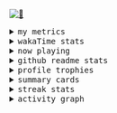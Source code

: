 [![🐙](https://hits.seeyoufarm.com/api/count/incr/badge.svg?url=https%3A%2F%2Fgithub.com%2Fktnkk%2Fhit-counter&count_bg=%23070707&title_bg=%23070707&icon=&icon_color=%23E7E7E7&title=visitors&edge_flat=true)](https://hits.seeyoufarm.com)

<details>
  <summary> <samp>my metrics</samp></summary>
  
  <br>
  
 ![🐳](https://github.com/kkhys/kkhys/blob/main/github-metrics.svg)
  
  ***
</details>

<details>
  <summary> <samp>wakaTime stats</samp></summary>
  
  <br>
  
<!--START_SECTION:waka-->
![Code Time](http://img.shields.io/badge/Code%20Time-4%2C082%20hrs%2039%20mins-blue)

**🐱 My GitHub Data** 

> 📦 5.1 MB Used in GitHub's Storage 
 > 
> 🏆 1,961 Contributions in the Year 2024
 > 
> 💼 Opted to Hire
 > 
> 📜 9 Public Repositories 
 > 
> 🔑 23 Private Repositories 
 > 
**I'm an Early 🐤** 

```text
🌞 Morning                6677 commits        ███████░░░░░░░░░░░░░░░░░░   29.97 % 
🌆 Daytime                5322 commits        ██████░░░░░░░░░░░░░░░░░░░   23.89 % 
🌃 Evening                8428 commits        █████████░░░░░░░░░░░░░░░░   37.83 % 
🌙 Night                  1850 commits        ██░░░░░░░░░░░░░░░░░░░░░░░   08.30 % 
```
📅 **I'm Most Productive on Sunday** 

```text
Monday                   3094 commits        ███░░░░░░░░░░░░░░░░░░░░░░   13.89 % 
Tuesday                  3298 commits        ████░░░░░░░░░░░░░░░░░░░░░   14.80 % 
Wednesday                3075 commits        ███░░░░░░░░░░░░░░░░░░░░░░   13.80 % 
Thursday                 2991 commits        ███░░░░░░░░░░░░░░░░░░░░░░   13.43 % 
Friday                   3210 commits        ████░░░░░░░░░░░░░░░░░░░░░   14.41 % 
Saturday                 3057 commits        ███░░░░░░░░░░░░░░░░░░░░░░   13.72 % 
Sunday                   3552 commits        ████░░░░░░░░░░░░░░░░░░░░░   15.94 % 
```


📊 **This Week I Spent My Time On** 

```text
🕑︎ Time Zone: Asia/Tokyo

💬 Programming Languages: 
Other                    51 hrs 57 mins      ██████████████████░░░░░░░   70.89 % 
Java                     6 hrs 42 mins       ██░░░░░░░░░░░░░░░░░░░░░░░   09.16 % 
MDX                      4 hrs 55 mins       ██░░░░░░░░░░░░░░░░░░░░░░░   06.72 % 
HTML                     2 hrs 46 mins       █░░░░░░░░░░░░░░░░░░░░░░░░   03.78 % 
TypeScript               1 hr 59 mins        █░░░░░░░░░░░░░░░░░░░░░░░░   02.71 % 

🔥 Editors: 
Chrome                   52 hrs 13 mins      ██████████████████░░░░░░░   71.25 % 
IntelliJ IDEA            12 hrs 9 mins       ████░░░░░░░░░░░░░░░░░░░░░   16.58 % 
WebStorm                 7 hrs 12 mins       ██░░░░░░░░░░░░░░░░░░░░░░░   09.84 % 
Intellijidea             1 hr 23 mins        ░░░░░░░░░░░░░░░░░░░░░░░░░   01.89 % 
DataGrip                 18 mins             ░░░░░░░░░░░░░░░░░░░░░░░░░   00.43 % 

💻 Operating System: 
Mac                      73 hrs 18 mins      █████████████████████████   100.00 % 
```


 Last Updated on 2024/07/11 18:43:16 UTC
<!--END_SECTION:waka-->
  
  ***
</details>


<details>
  <summary> <samp>now playing</samp></summary>
  
  <br>
 
 [![🐟](https://spotify-github-profile.vercel.app/api/view?uid=31ryofms4dnv7mrohhepo4c4zgqu&cover_image=true&theme=default&show_offline=false&background_color=121212&bar_color=53b14f&bar_color_cover=false)](https://open.spotify.com/user/31ryofms4dnv7mrohhepo4c4zgqu)
  
  ***
</details>

<details>
  <summary> <samp>github readme stats</samp></summary>
  
  <br>
  
 <p align="left"> 
  <img alt="🐠" src="https://github-readme-stats.vercel.app/api?username=kkhys&count_private=true&show_icons=true&theme=dark&include_all_commits=true" />
  <img alt="🐟" src="https://github-readme-stats.vercel.app/api/top-langs/?username=kkhys&layout=compact&theme=dark&langs_count=10&hide=HTML,CSS,SCSS" />
</p>
  
  ***
</details>

<details>
  <summary> <samp>profile trophies</samp></summary>
  
  <br>
  
  [![🐬](https://github-profile-trophy.vercel.app/?username=kkhys&rank=SECRET,SSS,SS,S,AAA,AA,A&theme=darkhub&row=1&margin-w=10&no-bg=true)](https://github.com/ryo-ma/github-profile-trophy)
  
  ***
</details>

<details>
  <summary> <samp>summary cards</samp></summary>
  
  <br>
  
  ![🐋](https://github-profile-summary-cards.vercel.app/api/cards/profile-details?username=kkhys&theme=github_dark)
  ![🦑](https://github-profile-summary-cards.vercel.app/api/cards/repos-per-language?username=kkhys&theme=github_dark)
  ![🦭](https://github-profile-summary-cards.vercel.app/api/cards/most-commit-language?username=kkhys&theme=github_dark)
  ![🦀](https://github-profile-summary-cards.vercel.app/api/cards/stats?username=kkhys&theme=github_dark)
  ![🦈](https://github-profile-summary-cards.vercel.app/api/cards/productive-time?username=kkhys&theme=github_dark)
  
  ***
</details>

<details>
  <summary> <samp>streak stats</samp></summary>
  
  <br>
  
  [![🐠](http://github-readme-streak-stats.herokuapp.com?user=kkhys&theme=dark)](https://git.io/streak-stats)
  
  ***
</details>

<details>
  <summary> <samp>activity graph</samp></summary>
  
  <br>
  
  [![🐡](https://github-readme-activity-graph.vercel.app/graph?username=kkhys&theme=xcode)](https://github.com/ashutosh00710/github-readme-activity-graph)
  
  ***
</details>
